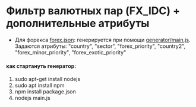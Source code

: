 ﻿# Фильтр валютных пар (FX_IDC) + дополнительные атрибуты

* Для форекса [forex.json](./forex.json): генерируется при помощи [generator/main.js](./generator/main.js).
Задаются атрибуты: "country", "sector", "forex_priority", "country2", "forex_minor_priority", "forex_exotic_priority"

#### как стартануть генератор:
1. sudo apt-get install nodejs
2. sudo apt install npm
3. npm install package.json
4. nodejs main.js 
